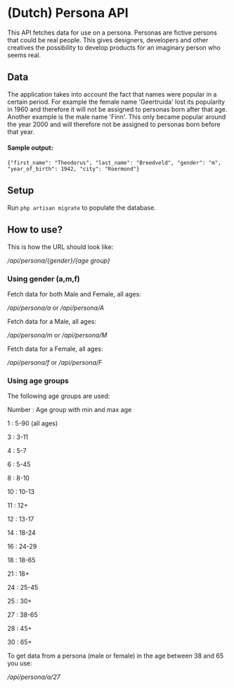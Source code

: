 # (Dutch) Persona API #

This API fetches data for use on a persona. Personas are fictive persons that could be real people. This gives designers, developers and other creatives the possibility to develop products for an imaginary person who seems real. 

## Data ##
The application takes into account the fact that names were popular in a certain period. For example the female name 'Geertruida' lost its popularity in 1960 and therefore it will not be assigned to personas born after that age. Another example is the male name 'Finn'. This only became popular around the year 2000 and will therefore not be assigned to personas born before that year.

#### Sample output: ####
`{"first_name": "Theodorus", "last_name": "Breedveld", "gender": "m", "year_of_birth": 1942, "city": "Roermond"}`

## Setup ##
Run `php artisan migrate` to populate the database. 

## How to use? ##
This is how the URL should look like:

*/api/persona/{gender}/{age group}*


### Using gender (a,m,f) ###
Fetch data for both Male and Female, all ages:

*/api/persona/a* or */api/persona/A*


Fetch data for a Male, all ages:

*/api/persona/m* or */api/persona/M*


Fetch data for a Female, all ages:

*/api/persona/f* or */api/persona/F*

### Using age groups ###
The following age groups are used:

Number :    Age group with min and max age

1 :         5-90 (all ages)

3 :         3-11 

4 :         5-7

6 :         5-45

8 :         8-10

10 :        10-13

11 :        12+

12 :        13-17

14 :        18-24

16 :        24-29

18 :        18-65

21 :        18+

24 :        25-45

25 :        30+

27 :        38-65

28 :        45+

30 :        65+


To get data from a persona (male or female) in the age between 38 and 65 you use:

*/api/persona/a/27*

